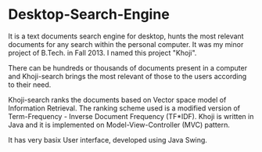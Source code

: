 # Desktop-Search-Engine

It is a text documents search engine for desktop, hunts the most relevant documents for any search within the personal computer. It was my minor project of B.Tech. in Fall 2013. I named this project "Khoji". 

There can be hundreds or thousands of documents present in a computer and Khoji-search brings the most relevant of those to the users according to their need.

Khoji-search ranks the documents based on Vector space model of Information Retrieval. The ranking scheme used is a modified version of Term-Frequency - Inverse Document Frequency (TF*IDF). Khoji is written in Java and it is implemented on Model-View-Controller (MVC) pattern.

It has very basix User interface, developed using Java Swing. 
